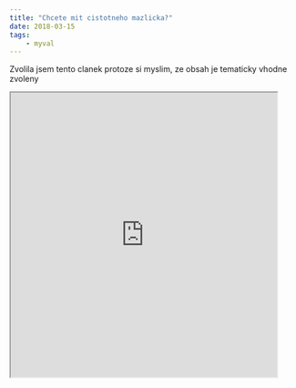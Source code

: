 ```yaml
---
title: "Chcete mit cistotneho mazlicka?"
date: 2018-03-15
tags: 
    - myval
---
```

Zvolila jsem tento clanek protoze si myslim, ze obsah je tematicky vhodne zvoleny
<iframe src="http://exoticky.cz/chovame/chcete-mit-cistotneho-mazlicka-poridte-si-myvala/" width="468" height="500" align="left" />